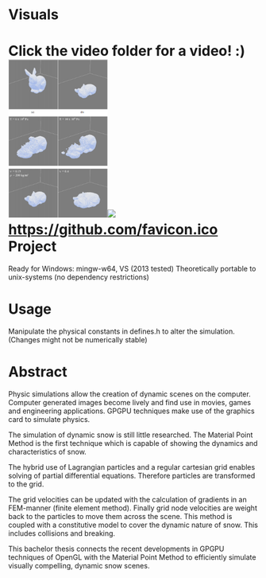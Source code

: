 Visuals
====
Click the video folder for a video! :)
<img src="https://github.com/MeyerFabian/snow/blob/master/picture/young.jpg" width="200"><img src="https://github.com/MeyerFabian/snow/blob/master/picture/col.jpg" width="200">
https://github.com/favicon.ico
Project
====
Ready for Windows: mingw-w64, VS (2013 tested)
Theoretically portable to unix-systems (no dependency restrictions)

Usage
====
Manipulate the physical constants in defines.h to alter the simulation. (Changes might not be numerically stable) 

Abstract
=====

Physic simulations allow the creation of dynamic scenes on the computer. Computer generated images become lively and find use in movies, games and engineering applications. GPGPU techniques make use of the graphics card to simulate physics. 

The simulation of dynamic snow is still little researched. The Material Point Method is the first technique which is capable of showing the dynamics and characteristics of snow.

The hybrid use of Lagrangian particles and a regular cartesian grid enables solving of partial differential equations. Therefore particles are transformed to the grid.

The grid velocities can be updated with the calculation of gradients in an FEM-manner (finite element method). Finally grid node velocities are weight back to the particles to move them across the scene. This method is coupled with a constitutive model to cover the dynamic nature of snow. This includes collisions and breaking.

This bachelor thesis connects the recent developments in GPGPU techniques of OpenGL with the Material Point Method to efficiently simulate visually compelling, dynamic snow scenes.



